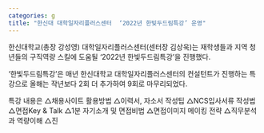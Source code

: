 ```yaml
---
categories: g
title: "한신대 대학일자리플러스센터  ‘2022년 한빛두드림특강’ 운영"
---
```







한신대학교(총장 강성영) 대학일자리플러스센터(센터장 김상욱)는 재학생들과 지역 청년들의 구직역량 스킬에 도움될 &lsquo;2022년 한빛두드림특강&rsquo;을 진행했다.

&lsquo;한빛두드림특강&rsquo;은 매년 한신대학교 대학일자리플러스센터의 컨설턴트가 진행하는 특강으로 올해는 작년보다 2회 더 추가하여 9회로 마무리되었다.

특강 내용은 △채용사이트 활용방법 △이력서, 자소서 작성팁 △NCS입사서류 작성법 △면접Key & Talk △1분 자기소개 및 면접비법 △면접이미지 메이킹 전략 △직무분석과 역량이해 △진